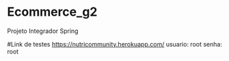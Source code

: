 # Ecommerce_g2
Projeto Integrador
Spring

#Link de testes
https://nutricommunity.herokuapp.com/
usuario: root
senha: root
